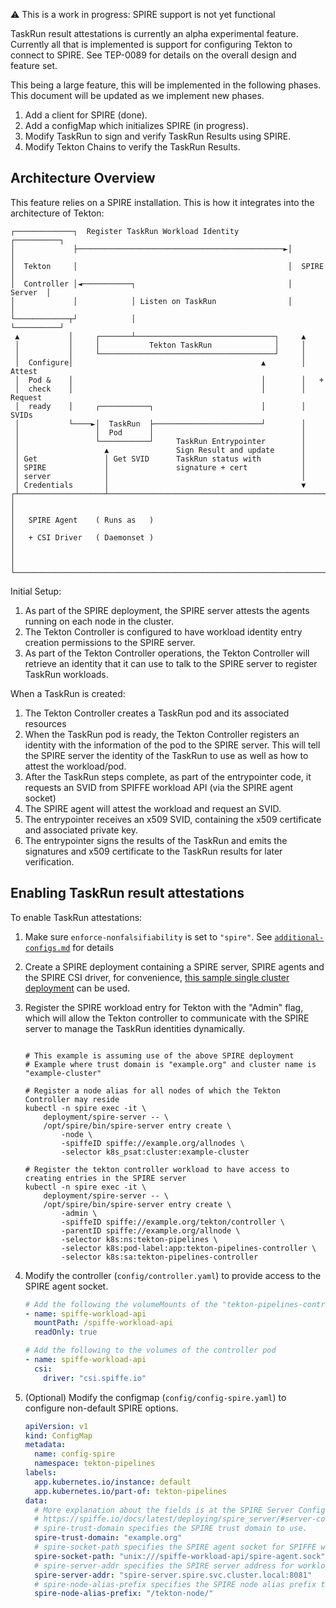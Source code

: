 <!--
---
linkTitle: "TaskRun Result Attestation"
weight: 1660
---
-->
⚠️ This is a work in progress: SPIRE support is not yet functional

TaskRun result attestations is currently an alpha experimental feature. Currently all that is implemented is support for configuring Tekton to connect to SPIRE. See TEP-0089 for details on the overall design and feature set.

This being a large feature, this will be implemented in the following phases. This document will be updated as we implement new phases.
1.  Add a client for SPIRE (done).
2.  Add a configMap which initializes SPIRE (in progress).
3.  Modify TaskRun to sign and verify TaskRun Results using SPIRE.
4.  Modify Tekton Chains to verify the TaskRun Results.

## Architecture Overview

This feature relies on a SPIRE installation. This is how it integrates into the architecture of Tekton:

```
┌─────────────┐  Register TaskRun Workload Identity           ┌──────────┐
│             ├──────────────────────────────────────────────►│          │
│  Tekton     │                                               │  SPIRE   │
│  Controller │◄───────────┐                                  │  Server  │
│             │            │ Listen on TaskRun                │          │
└────────────┬┘            │                                  └──────────┘
 ▲           │     ┌───────┴───────────────────────────────┐     ▲
 │           │     │           Tekton TaskRun              │     │
 │           │     └───────────────────────────────────────┘     │
 │  Configure│                                          ▲        │ Attest
 │  Pod &    │                                          │        │   +
 │  check    │                                          │        │ Request
 │  ready    │     ┌───────────┐                        │        │ SVIDs
 │           └────►│  TaskRun  ├────────────────────────┘        │
 │                 │  Pod      │                                 │
 │                 └───────────┘     TaskRun Entrypointer        │
 │                   ▲               Sign Result and update      │
 │ Get               │ Get SVID      TaskRun status with         │
 │ SPIRE             │               signature + cert            │
 │ server            │                                           │
 │ Credentials       │                                           ▼
┌┴───────────────────┴─────────────────────────────────────────────────────┐
│                                                                          │
│   SPIRE Agent    ( Runs as   )                                           │
│   + CSI Driver   ( Daemonset )                                           │
│                                                                          │
└──────────────────────────────────────────────────────────────────────────┘
```

Initial Setup:
1. As part of the SPIRE deployment, the SPIRE server attests the agents running on each node in the cluster.
1. The Tekton Controller is configured to have workload identity entry creation permissions to the SPIRE server.
1. As part of the Tekton Controller operations, the Tekton Controller will retrieve an identity that it can use to talk to the SPIRE server to register TaskRun workloads.

When a TaskRun is created:
1. The Tekton Controller creates a TaskRun pod and its associated resources
1. When the TaskRun pod is ready, the Tekton Controller registers an identity with the information of the pod to the SPIRE server. This will tell the SPIRE server the identity of the TaskRun to use as well as how to attest the workload/pod.
1. After the TaskRun steps complete, as part of the entrypointer code, it requests an SVID from SPIFFE workload API (via the SPIRE agent socket)
1. The SPIRE agent will attest the workload and request an SVID.
1. The entrypointer receives an x509 SVID, containing the x509 certificate and associated private key. 
1. The entrypointer signs the results of the TaskRun and emits the signatures and x509 certificate to the TaskRun results for later verification.

## Enabling TaskRun result attestations

To enable TaskRun attestations:
1. Make sure `enforce-nonfalsifiability` is set to `"spire"`. See [`additional-configs.md`](./additional-configs.md#customizing-the-pipelines-controller-behavior) for details
1. Create a SPIRE deployment containing a SPIRE server, SPIRE agents and the SPIRE CSI driver, for convenience, [this sample single cluster deployment](https://github.com/spiffe/spiffe-csi/tree/main/example/config) can be used.
1. Register the SPIRE workload entry for Tekton with the "Admin" flag, which will allow the Tekton controller to communicate with the SPIRE server to manage the TaskRun identities dynamically.
    ```

    # This example is assuming use of the above SPIRE deployment
    # Example where trust domain is "example.org" and cluster name is "example-cluster"
    
    # Register a node alias for all nodes of which the Tekton Controller may reside
    kubectl -n spire exec -it \
        deployment/spire-server -- \
        /opt/spire/bin/spire-server entry create \
            -node \
            -spiffeID spiffe://example.org/allnodes \
            -selector k8s_psat:cluster:example-cluster
    
    # Register the tekton controller workload to have access to creating entries in the SPIRE server
    kubectl -n spire exec -it \
        deployment/spire-server -- \
        /opt/spire/bin/spire-server entry create \
            -admin \
            -spiffeID spiffe://example.org/tekton/controller \
            -parentID spiffe://example.org/allnode \
            -selector k8s:ns:tekton-pipelines \
            -selector k8s:pod-label:app:tekton-pipelines-controller \
            -selector k8s:sa:tekton-pipelines-controller
    
    ```
    
1. Modify the controller (`config/controller.yaml`) to provide access to the SPIRE agent socket.
    ```yaml
    # Add the following the volumeMounts of the "tekton-pipelines-controller" container
    - name: spiffe-workload-api
      mountPath: /spiffe-workload-api
      readOnly: true
    
    # Add the following to the volumes of the controller pod
    - name: spiffe-workload-api
      csi:
        driver: "csi.spiffe.io"
    ```
1. (Optional) Modify the configmap (`config/config-spire.yaml`) to configure non-default SPIRE options.
    ```yaml
    apiVersion: v1
    kind: ConfigMap
    metadata:
      name: config-spire
      namespace: tekton-pipelines
    labels:
      app.kubernetes.io/instance: default
      app.kubernetes.io/part-of: tekton-pipelines
    data:
      # More explanation about the fields is at the SPIRE Server Configuration file
      # https://spiffe.io/docs/latest/deploying/spire_server/#server-configuration-file
      # spire-trust-domain specifies the SPIRE trust domain to use.
      spire-trust-domain: "example.org"
      # spire-socket-path specifies the SPIRE agent socket for SPIFFE workload API.
      spire-socket-path: "unix:///spiffe-workload-api/spire-agent.sock"
      # spire-server-addr specifies the SPIRE server address for workload/node registration.
      spire-server-addr: "spire-server.spire.svc.cluster.local:8081"
      # spire-node-alias-prefix specifies the SPIRE node alias prefix to use.
      spire-node-alias-prefix: "/tekton-node/"
    ```
